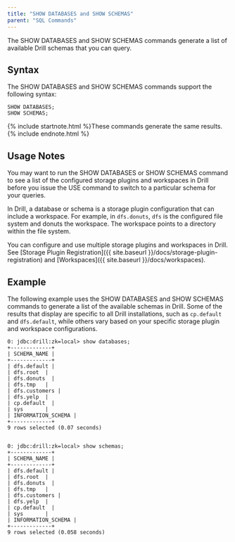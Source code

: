 ```yaml
---
title: "SHOW DATABASES and SHOW SCHEMAS"
parent: "SQL Commands"
---
```

The SHOW DATABASES and SHOW SCHEMAS commands generate a list of available Drill schemas that you can query.

## Syntax

The SHOW DATABASES and SHOW SCHEMAS commands support the following syntax:

    SHOW DATABASES;
    SHOW SCHEMAS;

{% include startnote.html %}These commands generate the same results.{% include endnote.html %}

## Usage Notes

You may want to run the SHOW DATABASES or SHOW SCHEMAS command to see a list of the configured storage plugins and workspaces in Drill before you issue the USE command to switch to a particular schema for your queries.

In Drill, a database or schema is a storage plugin configuration that can include a workspace. For example, in `dfs.donuts`, `dfs` is the configured file system and donuts the workspace. The workspace points to a directory
within the file system.

You can configure and use multiple storage plugins and workspaces in Drill.  See [Storage Plugin Registration]({{ site.baseurl }}/docs/storage-plugin-registration) and [Workspaces]({{ site.baseurl }}/docs/workspaces).

## Example

The following example uses the SHOW DATABASES and SHOW SCHEMAS commands to generate a list of the available schemas in Drill. Some of the results that display are specific to all Drill installations, such as `cp.default` and `dfs.default`, while others vary based on your specific storage plugin and workspace configurations.

	0: jdbc:drill:zk=local> show databases;
	+-------------+
	| SCHEMA_NAME |
	+-------------+
	| dfs.default |
	| dfs.root  |
	| dfs.donuts  |
	| dfs.tmp   |
	| dfs.customers |
	| dfs.yelp  |
	| cp.default  |
	| sys       |
	| INFORMATION_SCHEMA |
	+-------------+
	9 rows selected (0.07 seconds)
	 
	 
	0: jdbc:drill:zk=local> show schemas;
	+-------------+
	| SCHEMA_NAME |
	+-------------+
	| dfs.default |
	| dfs.root  |
	| dfs.donuts  |
	| dfs.tmp   |
	| dfs.customers |
	| dfs.yelp  |
	| cp.default  |
	| sys       |
	| INFORMATION_SCHEMA |
	+-------------+
	9 rows selected (0.058 seconds)